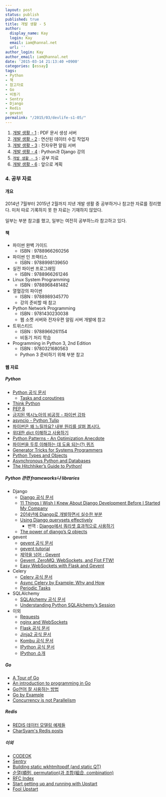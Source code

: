 ```yaml
---
layout: post
status: publish
published: true
title: 개발 생활 - 5
author:
  display_name: Kay
  login: Kay
  email: iam@hannal.net
  url: ''
author_login: Kay
author_email: iam@hannal.net
date: '2015-03-14 21:13:40 +0900'
categories: [essay]
tags:
- Python
- 책
- 참고자료
- Go
- 비동기
- Sentry
- Django
- Redis
- gevent
permalink: "/2015/03/devlife-s1-05/"
---
```


1. [개발 생활 - 1](http://blog.hannal.com/2015/02/devlife-s1-01/) : PDF 문서 생성 서버
2. [개발 생활 - 2](http://blog.hannal.com/2015/02/devlife-s1-02/) : 연산된 데이터 수집 작업자
3. [개발 생활 - 3](http://blog.hannal.com/2015/03/devlife-s1-03/) : 전자우편 알림 서버
4. [개발 생활 - 4](http://blog.hannal.com/2015/03/devlife-s1-04/) : Python과 Django 강의
5. [`개발 생활 - 5`](http://blog.hannal.com/2015/03/devlife-s1-05/) : 공부 자료
6. [개발 생활 - 6](http://blog.hannal.com/2015/03/devlife-s1-06/) : 앞으로 계획

### 4. 공부 자료

#### 개요

2014년 7월부터 2015년 2월까지 지낸 개발 생활 중 공부하거나 참고한 자료를 정리했다. 미처 따로 기록하지 못 한 자료는 기재하지 않았다.

일부는 부분 참고를 했고, 일부는 여전히 공부하느라 참고하고 있다.

#### 책

- 파이썬 완벽 가이드
    + ISBN : 9788966260256
- 파이썬 인 프랙티스
    + ISBN : 9788998139650
- 실전 파이썬 프로그래밍
    + ISBN : 9788966261246
- Linux System Programming
    + ISBN : 9788968481482
- 열혈강의 파이썬
    + ISBN : 9788989345770
    + 강의 준비할 때 참고
- Python Network Programming
    + ISBN : 9781430230038
    + 웹 소켓 서버와 전자우편 알림 서버 개발에 참고
- 트위스티드
    + ISBN : 9788966261154
    + 비동기 처리 학습
- Programming in Python 3, 2nd Edition
    + ISBN : 9780321680563
    + Python 3 준비하기 위해 부분 참고

#### 웹 자료

##### Python

- [Python 공식 문서](https://docs.python.org)
    + [Tasks and coroutines](https://docs.python.org/3/library/asyncio-task.html)
- [Think Python](http://www.flowdas.com/thinkpython/)
- [PEP 8](http://legacy.python.org/dev/peps/pep-0008/)
- [금지된 엑시노아의 비공정 - 파이썬 강좌](http://blog.eairship.kr/271)
- [asyncio - Python Tulip](http://www.flowdas.com/blog/asyncio-python-tulip/)
- [파이썬은 왜 느릴까요? 내부 원리를 살펴 봅시다.](https://medium.com/@cookatrice/why-python-is-slow-looking-under-the-hood-7126baf936d7)
- [위대한 dict 이해하고 사용하기](http://www.pycon.kr/2014/program/2)
- [Python Patterns - An Optimization Anecdote](https://www.python.org/doc/essays/list2str/)
- [파이썬을 두루 이해하는 데 도움 되는(?) 퀴즈](http://openlook.org/wp/?p=801)
- [Generator Tricks for Systems Programmers](http://www.dabeaz.com/generators/index.html)
- [Python Types and Objects](http://www.cafepy.com/article/python_types_and_objects/python_types_and_objects.html)
- [Asynchronous Python and Databases](http://techspot.zzzeek.org/2015/02/15/asynchronous-python-and-databases/)
- [The Hitchhiker’s Guide to Python!](http://docs.python-guide.org/)

##### Python 관련 frameworks나 libraries

- Django
    + [Django 공식 문서](https://docs.djangoproject.com)
    + [11 Things I Wish I Knew About Django Development Before I Started My Company](https://medium.com/cs-math/11-things-i-wish-i-knew-about-django-development-before-i-started-my-company-f29f6080c131)
    + [2014년에 Django로 개발하면서 실수한 부분](http://www.looah.com/article/view/2025)
    + [Using Django querysets effectively](http://blog.etianen.com/blog/2013/06/08/django-querysets/)
        - 번역 : [Django에서 쿼리셋 효과적으로 사용하기](http://raccoonyy.github.io/using-django-querysets-effectively-translate/)
    + [The power of django’s Q objects](http://www.michelepasin.org/blog/2010/07/20/the-power-of-djangos-q-objects/)
- gevent
    + [gevent 공식 문서](http://www.gevent.org/contents.html)
    + [gevent tutorial](http://sdiehl.github.io/gevent-tutorial/)
    + [제약을 넘어 : Gevent](http://www.pycon.kr/2014/program/3)
    + [Gevent, ZeroMQ, WebSockets, and Flot FTW!](http://blog.pythonisito.com/2011/07/gevent-zeromq-websockets-and-flot-ftw.html)
    + [Easy WebSockets with Flask and Gevent](http://blog.miguelgrinberg.com/post/easy-websockets-with-flask-and-gevent/page/9)
- Celery
    + [Celery 공식 문서](http://celery.readthedocs.org/)
    + [Async Celery by Example: Why and How](https://zapier.com/blog/async-celery-example-why-and-how/)
    + [Periodic Tasks](http://celery.readthedocs.org/en/latest/userguide/periodic-tasks.html)
- SQLAlchemy
    + [SQLAlchemy 공식 문서](http://docs.sqlalchemy.org/)
    + [Understanding Python SQLAlchemy’s Session](http://www.pythoncentral.io/understanding-python-sqlalchemy-session/)
- 이외
    + [Requests](http://docs.python-requests.org/)
    + [nginx and WebSockets](http://siriux.net/2013/06/nginx-and-websockets/)
    + [Flask 공식 문서](http://flask.pocoo.org/docs)
    + [Jinja2 공식 문서](http://jinja.pocoo.org/docs)
    + [Kombu 공식 문서](https://kombu.readthedocs.org)
    + [IPython 공식 문서](http://ipython.org/documentation.html)
    + [IPython 소개](http://nbviewer.ipython.org/github/re4lfl0w/ipython/blob/master/books/python_data_analysis/ch03_Introduction%20IPython.ipynb)

##### Go

- [A Tour of Go](http://go-tour-kr.appspot.com/)
- [An introduction to programming in Go](http://www.golang-book.com/)
- [Go언어 잘 사용하는 방법](https://code.google.com/p/golang-korea/wiki/EffectiveGo)
- [Go by Example](https://gobyexample.com/)
- [Concurrency is not Parallelism](https://talks.golang.org/2012/waza.slide)

##### Redis

- [REDIS 데이터 모델링 예제들](http://www.joinc.co.kr/modules/moniwiki/wiki.php/man/12/REDIS/DataModeling)
- [CharSyam's Redis posts](https://charsyam.wordpress.com/category/cloud/redis/)

##### 이외

- [CODEOK](http://www.codeok.net/)
- [Sentry](http://sentry.readthedocs.org/)
- [Building static wkhtmltopdf (and static QT)](http://natepinchot.com/2014/01/31/building-static-wkhtmltopdf/)
- [순열(順列, permutation)과 조합(組合, combination)](http://ghebook.blogspot.kr/2010/10/permutation-combination.html)
- [RFC Index](http://www.rfc-editor.org/rfc-index.html)
- [Start getting up and running with Upstart](http://bespokebytes.com/start-getting-up-and-running-with-upstart/)
- [Fool Upstart](http://lqez.github.io/blog/fool-upstart.html)
